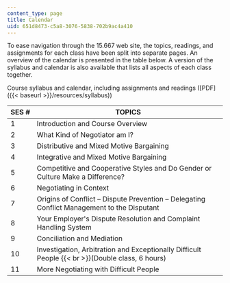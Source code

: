 ```yaml
---
content_type: page
title: Calendar
uid: 651d8473-c5a8-3076-5838-702b9ac4a410
---
```


To ease navigation through the 15.667 web site, the topics, readings, and assignments for each class have been split into separate pages. An overview of the calendar is presented in the table below. A version of the syllabus and calendar is also available that lists all aspects of each class together.

Course syllabus and calendar, including assignments and readings ([PDF]({{< baseurl >}}/resources/syllabus))

| SES # | TOPICS |
| --- | --- |
| 1 | Introduction and Course Overview |
| 2 | What Kind of Negotiator am I? |
| 3 | Distributive and Mixed Motive Bargaining |
| 4 | Integrative and Mixed Motive Bargaining |
| 5 | Competitive and Cooperative Styles and Do Gender or Culture Make a Difference? |
| 6 | Negotiating in Context |
| 7 | Origins of Conflict – Dispute Prevention – Delegating Conflict Management to the Disputant |
| 8 | Your Employer's Dispute Resolution and Complaint Handling System |
| 9 | Conciliation and Mediation |
| 10 | Investigation, Arbitration and Exceptionally Difficult People  {{< br >}}(Double class, 6 hours) |
| 11 | More Negotiating with Difficult People